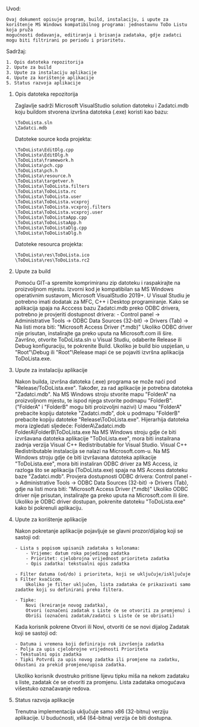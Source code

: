 Uvod:

	Ovaj dokument opisuje program, build, instalaciju, i upute za korištenje MS Windows kompatibilnog programa: jednostavnu ToDo Listu koja pruža 
	mogućnosti dodavanja, editiranja i brisanja zadataka, gdje zadatci mogu biti filtrirani po periodu i prioritetu.


Sadržaj:

	1. Opis datoteka repozitorija
	2. Upute za build
	3. Upute za instalaciju aplikacije
	4. Upute za korištenje aplikacije
	5. Status razvoja aplikacije


 

1.	Opis datoteka repozitorija

	Zaglavlje sadrži Microsoft VisualStudio solution datoteku i
	Zadatci.mdb koju buildom stvorena izvršna datoteka (.exe) koristi kao bazu:

		\ToDoLista.sln
		\Zadatci.mdb	

	Datoteke source koda projekta:

		\ToDoLista\EditDlg.cpp
		\ToDoLista\EditDlg.h
		\ToDoLista\framework.h
		\ToDoLista\pch.cpp
		\ToDoLista\pch.h
		\ToDoLista\resource.h
		\ToDoLista\targetver.h
		\ToDoLista\ToDoLista.filters
		\ToDoLista\ToDoLista.rc
		\ToDoLista\ToDoLista.user
		\ToDoLista\ToDoLista.vcxproj
		\ToDoLista\ToDoLista.vcxproj.filters
		\ToDoLista\ToDoLista.vcxproj.user
		\ToDoLista\ToDoListaApp.cpp
		\ToDoLista\ToDoListaApp.h
		\ToDoLista\ToDoListaDlg.cpp
		\ToDoLista\ToDoListaDlg.h

	Datoteke resourca projekta:

		\ToDoLista\res\ToDoLista.ico
		\ToDoLista\res\ToDoLista.rc2
		




2. 	Upute za build

	Pomoću GIT-a spremite komprimiranu zip datoteku i raspakirajte na proizvoljnom mjestu.
	Izvorni kod je kompatibilan sa MS Windows operativnim sustavom, Microsoft VisualStudio 2019+. 
	U Visual Studiu je potrebno imati dodatak za MFC, C++ i Desktop programiranje.
	Kako se aplikacija spaja na Acccess bazu Zadatci.mdb preko ODBC drivera, potrebno je provjeriti dostupnost drivera:
		- Control panel -> Administrative Tools -> ODBC Data Sources (32-bit) -> Drivers (Tab) -> Na listi mora biti:
		"Microsoft Access Driver (*.mdb)"
	Ukoliko ODBC driver nije prisutan, instalirajte ga preko uputa na Microsoft.com ili šire.
	Završno, otvorite ToDoLista.sln u Visual Studiu, odaberite Release ili Debug konfiguraciju, te pokrenite Build.
	Ukoliko je build bio uspješan, u "Root"\Debug ili "Root"\Release mapi će se pojaviti izvršna aplikacija ToDoLista.exe.

	
	
	
3.	Upute za instalaciju aplikacije

	Nakon builda, izvršna datoteka (.exe) programa se može naći pod "Release/ToDoLista.exe". Također, za rad aplikacije je potrebna datoteka "Zadatci.mdb".
	Na MS Windows stroju stvorite mapu "FolderA" na proizvoljnom mjestu, te ispod njega stvorite podmapu "FolderB". ("FolderA" i "FolderB" mogu biti proizvoljni nazivi) 
	U maou "FolderA" prebacite kopiju datoteke "Zadatci.mdb", dok u podmapu "FolderB" prebacite kopiju datoteke "Release\ToDoLista.exe".
	Hijerarhija datoteka mora izgledati sljedeće:
		FolderA\Zadatci.mdb
		FolderA\FolderB\ToDoLista.exe
	Na MS Windows stroju gdje će biti izvršavana datoteka aplikacije "ToDoLista.exe", mora biti instailrana zadnja verzija 
	Visual C++ Redistributable for Visual Studio. Visual C++ Redistributable instalacija se nalazi na Microsoft.com-u.
	Na MS Windows stroju gdje će biti izvršavana datoteka aplikacije "ToDoLista.exe", mora biti instaliran ODBC driver za MS Access,
	iz razloga što se aplikacija (ToDoLista.exe) spaja na MS Access datoteku baze "Zadatci.mdb".
	Provjera dostupnosti ODBC drivera: Control panel -> Administrative Tools -> ODBC Data Sources (32-bit) -> Drivers (Tab),
	gdje na listi mora biti: "Microsoft Access Driver (*.mdb)"
	Ukoliko ODBC driver nije prisutan, instalirajte ga preko uputa na Microsoft.com ili šire.
	Ukoliko je ODBC driver dostupan, pokrenite datoteku "ToDoLista.exe" kako bi pokrenuli aplikaciju.
	
	

	
4.	Upute za korištenje aplikacije
	
	Nakon pokretanje aplikacije pojavljuje se glavni prozor/dijalog koji se sastoji od:
		
		- Lista s popisom upisanih zadataka s kolonama:
			- Vrijeme: datum roka pojedinog zadatka
			- Prioritet: cjelobrojna vrijednost prioriteta zadatka
			- Opis zadatka: tekstualni opis zadatka
		
		- Filter datuma (od/do) i prioriteta, koji se uključuje/isključuje s Filter kvačicom.
			Ukoliko je filter uključen, lista zadataka će prikazivati samo zadatke koji su definirani preko filtera.
			
		- Tipke:
			Novi (kreiranje novog zadatka), 
			Otvori (označeni zadatak s Liste će se otvoriti za promjenu) i
			Obriši (označeni zadatak/zadatci s Liste će se obrisati)
		
	Kada korisnik pokrene Otvori ili Novi, otvoriti će se novi dijalog Zadatak koji se sastoji od:
	
		- Datuma i vremena koji definiraju rok izvršenja zadatka
		- Polja za upis cjelobrojne vrijednosti Prioriteta
		- Tekstualni opis zadatka
		- Tipki Potvrdi za upis novog zadatka ili promjene na zadatku, Odustani za prekid promjene/upisa zadatka.
	
	Ukoliko korisnik dvostruko pritisne lijevu tipku miša na nekom zadataku s liste, zadatak će se otvoriti za promjenu.
	Lista zadataka omogućava višestuko označavanje redova.
	
	
	
	
5. Status razvoja aplikacije

	Trenutna implementacija uključuje samo x86 (32-bitnu) verziju aplikacije.
	U budućnosti, x64 (64-bitna) verzija će biti dostupna.
